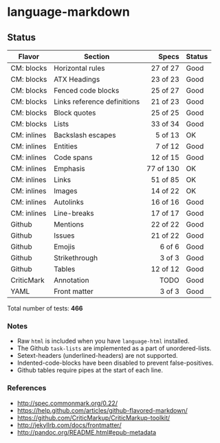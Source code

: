 # language-markdown

## Status

| Flavor      | Section                     | Specs     | Status |
| ----------- | --------------------------- | --------: | ------ |
| CM: blocks  | Horizontal rules            |  27 of 27 | Good   |
| CM: blocks  | ATX Headings                |  23 of 23 | Good   |
| CM: blocks  | Fenced code blocks          |  25 of 27 | Good   |
| CM: blocks  | Links reference definitions |  21 of 23 | Good   |
| CM: blocks  | Block quotes                |  25 of 25 | Good   |
| CM: blocks  | Lists                       |  33 of 34 | Good   |
| CM: inlines | Backslash escapes           |   5 of 13 | OK     |
| CM: inlines | Entities                    |   7 of 12 | Good   |
| CM: inlines | Code spans                  |  12 of 15 | Good   |
| CM: inlines | Emphasis                    | 77 of 130 | OK     |
| CM: inlines | Links                       |  51 of 85 | OK     |
| CM: inlines | Images                      |  14 of 22 | OK     |
| CM: inlines | Autolinks                   |  16 of 16 | Good   |
| CM: inlines | Line-breaks                 |  17 of 17 | Good   |
| Github      | Mentions                    |  22 of 22 | Good   |
| Github      | Issues                      |  21 of 22 | Good   |
| Github      | Emojis                      |    6 of 6 | Good   |
| Github      | Strikethrough               |    3 of 3 | Good   |
| Github      | Tables                      |  12 of 12 | Good   |
| CriticMark  | Annotation                  |      TODO | Good   |
| YAML        | Front matter                |    3 of 3 | Good   |

Total number of tests: **466**

### Notes

- Raw `html` is included when you have `language-html` installed.
- The Github `task-lists` are implemented as a part of unordered-lists.
- Setext-headers (underlined-headers) are not supported.
- Indented-code-blocks have been disabled to prevent false-positives.
- Github tables require pipes at the start of each line.

### References

- http://spec.commonmark.org/0.22/
- https://help.github.com/articles/github-flavored-markdown/
- https://github.com/CriticMarkup/CriticMarkup-toolkit/
- http://jekyllrb.com/docs/frontmatter/
- http://pandoc.org/README.html#epub-metadata
